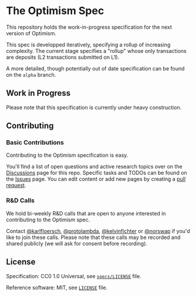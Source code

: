 # The Optimism Spec

This repository holds the work-in-progress specification for the next version of
Optimism.

This spec is developped iteratively, specifying a rollup of increasing
complexity. The current stage specifies a "rollup" whose only transactions are
deposits (L2 transactions submitted on L1).

A more detailed, though potentially out of date specification can be found on
the `alpha` branch.

## Work in Progress

Please note that this specification is currently under heavy construction.

## Contributing

### Basic Contributions

Contributing to the Optimism specification is easy.

You'll find a list of open questions and active research topics over on the
[Discussions] page for this repo. Specific tasks and TODOs can be found on the
[Issues] page. You can edit content or add new pages by creating a [pull
request].

[Discussions]: https://github.com/ethereum-optimism/optimistic-specs/discussions
[Issues]: https://github.com/ethereum-optimism/optimistic-specs/issues
[pull request]: https://github.com/ethereum-optimism/optimistic-specs/pulls

### R&D Calls

We hold bi-weekly R&D calls that are open to anyone interested in contributing
to the Optimism spec.

Contact [@karlfloersch], [@protolambda], [@kelvinfichter] or [@norswap] if you'd
like to join these calls. Please note that these calls may be recorded and
shared publicly (we will ask for consent before recording).

[@karlfloersch]: https://twitter.com/karl_dot_tech/
[@protolambda]: https://github.com/protolambda/
[@kelvinfichter]: https://twitter.com/kelvinfichter
[@norswap]: https://twitter.com/norswap

## License

Specification: CC0 1.0 Universal, see [`specs/LICENSE`](./specs/LICENSE) file.

Reference software: MIT, see [`LICENSE`](./LICENSE) file.

